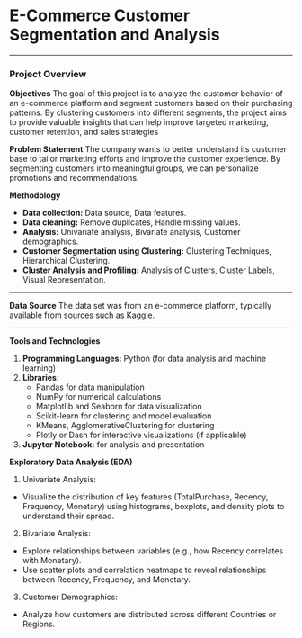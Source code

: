 # E-Commerce Customer Segmentation and Analysis
---
### Project Overview
**Objectives**
The goal of this project is to analyze the customer behavior of an e-commerce platform and segment customers based on their purchasing patterns. By clustering customers into different segments, the project aims to provide valuable insights that can help improve targeted marketing, customer retention, and sales strategies

**Problem Statement**
The company wants to better understand its customer base to tailor marketing efforts and improve the customer experience. By segmenting customers into meaningful groups, we can personalize promotions and recommendations.

**Methodology**
+ **Data collection:** Data source, Data features.
+ **Data cleaning:** Remove duplicates, Handle missing values.
+ **Analysis:** Univariate analysis, Bivariate analysis, Customer demographics.
+ **Customer Segmentation using Clustering:** Clustering Techniques, Hierarchical Clustering.
+ **Cluster Analysis and Profiling:** Analysis of Clusters, Cluster Labels, Visual Representation.

---
**Data Source**
The data set was from an e-commerce platform, typically available from sources such as Kaggle.

---
**Tools and Technologies**
1. **Programming Languages:** Python (for data analysis and machine learning)
2. **Libraries:**
   + Pandas for data manipulation
   + NumPy for numerical calculations
   + Matplotlib and Seaborn for data visualization
   + Scikit-learn for clustering and model evaluation
   + KMeans, AgglomerativeClustering for clustering
   + Plotly or Dash for interactive visualizations (if applicable)
3. **Jupyter Notebook:** for analysis and presentation

**Exploratory Data Analysis (EDA)**
1. Univariate Analysis:
+ Visualize the distribution of key features (TotalPurchase, Recency, Frequency, Monetary) using histograms, boxplots, and density plots to understand their spread.
2. Bivariate Analysis:
+ Explore relationships between variables (e.g., how Recency correlates with Monetary).
+ Use scatter plots and correlation heatmaps to reveal relationships between Recency, Frequency, and Monetary.
3. Customer Demographics:
+ Analyze how customers are distributed across different Countries or Regions.

